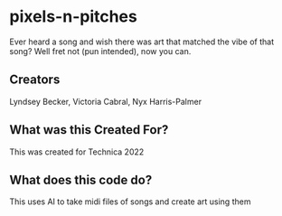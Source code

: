 # pixels-n-pitches
Ever heard a song and wish there was art that matched the vibe of that song? Well fret not (pun intended), now you can.

## Creators
Lyndsey Becker, Victoria Cabral, Nyx Harris-Palmer

## What was this Created For?
This was created for Technica 2022

## What does this code do?
This uses AI to take midi files of songs and create art using them
